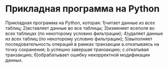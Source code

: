 # Прикладная программа на Python
Прикладная программа на Python, которая:
1)читает данные из всех таблиц;
2)вставляет данные во все таблицы;
3)изменяет всеполя во всех таблицах (по некоторому условию фильтрации);
4)удаляет данные из всех таблиц (по некоторому условию фильтрации);
5)выполняет последовательность операций в рамках транзакции
a.откатываясь на точку сохранения;
b.успешно завершая транзакцию;
c.откатывая транзакцию;
6)обрабатывает ошибку некорректной модификации данных.
